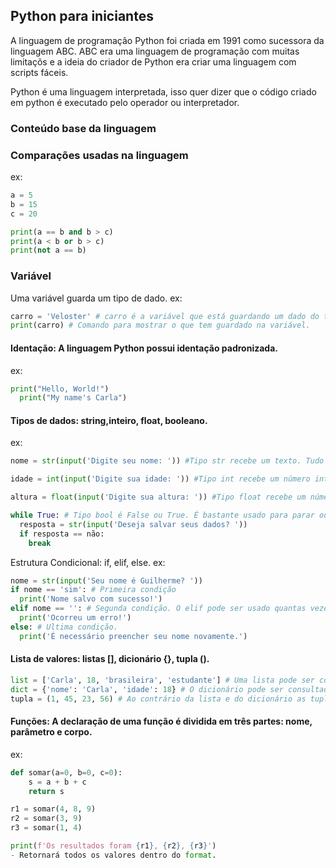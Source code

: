 ## Python para iniciantes
A linguagem de programação Python foi criada em 1991 como sucessora da linguagem ABC. ABC era uma linguagem de programação com muitas limitaçõs e a ideia do criador de Python era criar uma linguagem com scripts fáceis.

Python é uma linguagem interpretada, isso quer dizer que o código criado em python é executado pelo operador ou interpretador.

### Conteúdo base da linguagem

### Comparações usadas na linguagem
ex:
``` python
a = 5
b = 15
c = 20

print(a == b and b > c)
print(a < b or b > c)
print(not a == b)
```

### Variável
Uma variável guarda um tipo de dado.
ex:

```python
carro = 'Veloster' # carro é a variável que está guardando um dado do tipo str.
print(carro) # Comando para mostrar o que tem guardado na variável.
```

#### Identação: A linguagem Python possui identação padronizada.
ex:
``` python
print("Hello, World!")
  print("My name's Carla")
```

#### Tipos de dados: string,inteiro, float, booleano.
ex:
``` python
nome = str(input('Digite seu nome: ')) #Tipo str recebe um texto. Tudo que está entre aspas símples ou aspas dúplas no python é uma str.

idade = int(input('Digite sua idade: ')) #Tipo int recebe um número inteiro.

altura = float(input('Digite sua altura: ')) #Tipo float recebe um número fluante.

while True: # Tipo bool é False ou True. É bastante usado para parar ou continuar um loop.
  resposta = str(input('Deseja salvar seus dados? '))
  if resposta == não:
    break
```

Estrutura Condicional: if, elif, else.
ex:
``` python
nome = str(input('Seu nome é Guilherme? '))
if nome == 'sim': # Primeira condição 
  print('Nome salvo com sucesso!')
elif nome == '': # Segunda condição. O elif pode ser usado quantas vezes for necessário.
  print('Ocorreu um erro!')
else: # Ultima condição.
  print('É necessário preencher seu nome novamente.')
```

#### Lista de valores: listas [], dicionário {}, tupla ().
``` python
list = ['Carla', 18, 'brasileira', 'estudante'] # Uma lista pode ser consultada pela posição dos elementos, podendo acrescentar ou remover elementos.
dict = {'nome': 'Carla', 'idade': 18} # O dicionário pode ser consultado pela chave, assim como a lista o dicionario também é mutável.
tupla = (1, 45, 23, 56) # Ao contrário da lista e do dicionário as tuplas são IMUTÁVEIS.
```

#### Funções: A declaração de uma função é dividida em três partes: nome, parâmetro e corpo.

ex:
``` python
def somar(a=0, b=0, c=0):
    s = a + b + c
    return s

r1 = somar(4, 8, 9)
r2 = somar(3, 9) 
r3 = somar(1, 4)

print(f'Os resultados foram {r1}, {r2}, {r3}')
- Retornará todos os valores dentro do format.
```




